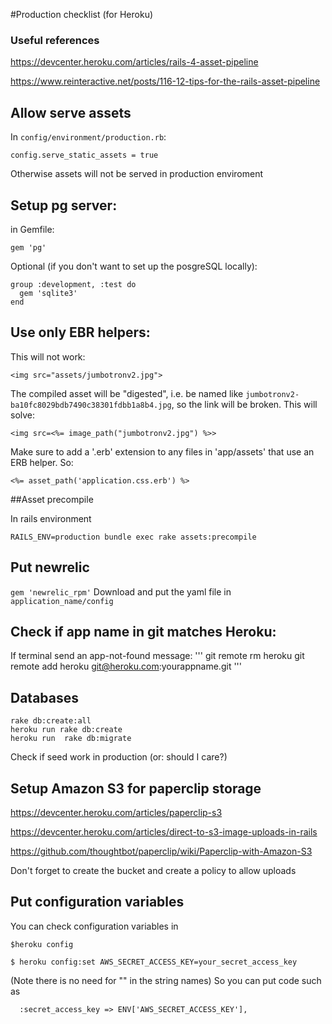#Production checklist (for Heroku)

### Useful references
https://devcenter.heroku.com/articles/rails-4-asset-pipeline

https://www.reinteractive.net/posts/116-12-tips-for-the-rails-asset-pipeline

## Allow serve assets
In `config/environment/production.rb`:
```
config.serve_static_assets = true
```
Otherwise assets will not be served in production enviroment

## Setup pg server:
in Gemfile:

```
gem 'pg'
```

Optional (if you don't want to set up the posgreSQL locally):
```
group :development, :test do
  gem 'sqlite3'
end
```

## Use only EBR helpers:
This will not work:
```
<img src="assets/jumbotronv2.jpg">
```
The compiled asset will be "digested", i.e. be named like `jumbotronv2-ba10fc8029bdb7490c38301fdbb1a8b4.jpg`, so the link will be broken. This will solve:
```
<img src=<%= image_path("jumbotronv2.jpg") %>>
```
Make sure to add a '.erb' extension to any files in 'app/assets' that use an ERB helper. So:

```
<%= asset_path('application.css.erb') %>
``` 

##Asset precompile

In rails environment
```
RAILS_ENV=production bundle exec rake assets:precompile
```
## Put newrelic

`gem 'newrelic_rpm'`
Download and put the yaml file in `application_name/config`

## Check if app name in git matches Heroku:
If terminal send an app-not-found message: 
'''
git remote rm heroku
git remote add heroku git@heroku.com:yourappname.git
'''

## Databases

```
rake db:create:all
heroku run rake db:create
heroku run  rake db:migrate
```
Check if seed work in production (or: should I care?)

## Setup Amazon S3 for paperclip storage

https://devcenter.heroku.com/articles/paperclip-s3

https://devcenter.heroku.com/articles/direct-to-s3-image-uploads-in-rails

https://github.com/thoughtbot/paperclip/wiki/Paperclip-with-Amazon-S3

Don't forget to create the bucket and create a policy to allow uploads

## Put configuration variables

You can check configuration variables in 
```
$heroku config
```

```
$ heroku config:set AWS_SECRET_ACCESS_KEY=your_secret_access_key
```
(Note there is no need for "" in the string names)
So you can put code such as
```
  :secret_access_key => ENV['AWS_SECRET_ACCESS_KEY'],
```
